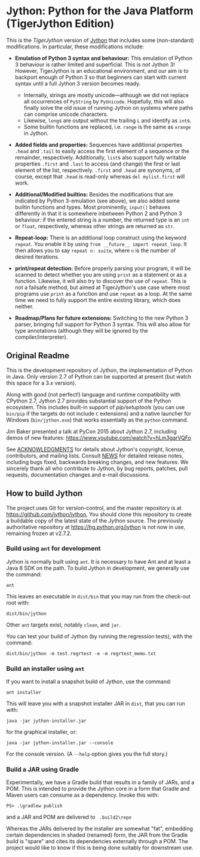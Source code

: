 # Jython: Python for the Java Platform (TigerJython Edition)

This is the _TigerJython_ version of [Jython](https://github.com/jython/jython)
that includes some (non-standard) modifications.  In particular, these modifications
include:

- **Emulation of Python 3 syntax and behaviour:**
  This emulation of Python 3 behaviour is rather limited and superficial.  This is
  _not_ Jython 3!  However, TigerJython is an educational environment, and our aim
  is to backport enough of Python 3 so that beginners can start with current syntax
  until a full Jython 3 version becomes ready.
  
  * Internally, strings are mostly unicode—although we did not replace all occurrences
    of `PyString` by `PyUnicode`.  Hopefully, this will also finally solve the old 
    issue of running Jython on systems where paths can comprise unicode characters.
  * Likewise, `long`s are output without the trailing `L` and identify as `int`s.
  * Some builtin functions are replaced, i.e. `range` is the same as `xrange` in
    Jython.
  
- **Added fields and properties:**
  Sequences have additional properties `.head` and `.tail` to easily access the first
  element of a sequence or the remainder, respectively.  Additionally, `list`s also
  support fully writable properties `.first` and `.last` to access (and change) the
  first or last element of the list, respectively.  `.first` and `.head` are synonyms,
  of course, except that `.head` is read-only whereas `del mylist.first` will work.
  
- **Additional/Modified builtins:**
  Besides the modifications that are indicated by Python 3-emulation (see above), we
  also added some builtin functions and types.  Most prominently, `input()` behaves
  differently in that it is somewhere inbetween Python 2 and Python 3 behaviour: if
  the entered string is a number, the returned type is an `int` or `float`, 
  respectively, whereas other strings are returned as `str`.
  
- **Repeat-loop:**
  There is an additional loop construct using the keyword `repeat`.  You enable it by
  using `from __future__ import repeat_loop`.  It then allows you to say
  `repeat n: suite`, where `n` is the number of desired iterations.
  
- **print/repeat detection:**
  Before properly parsing your program, it will be scanned to detect whether you are
  using `print` as a statement or as a function.  Likewise, it will also try to discover
  the use of `repeat`.  This is not a failsafe method, but aimed at TigerJython's use case
  where most programs use `print` as a function and use `repeat` as a loop.  At the same
  time we need to fully support the entire existing library, which does neither.
  
- **Roadmap/Plans for future extensions:**
  Switching to the new Python 3 parser, bringing full support for Python 3 syntax.
  This will also allow for type annotations (although they will be ignored by the
  compiler/interpreter).


## Original Readme

This is the development repository of Jython,
the implementation of Python in Java.
Only version 2.7 of Python can be supported at present
(but watch this space for a 3.x version).

Along with good (not perfect!) language
and runtime compatibility with CPython 2.7,
Jython 2.7 provides substantial support of the Python ecosystem.
This includes built-in support of *pip/setuptools*
(you can use `bin/pip` if the targets do not include `C` extensions)
and a native launcher for Windows (`bin/jython.exe`)
that works essentially as the `python` command.

Jim Baker presented a talk at PyCon 2015 about Jython 2.7,
including demos of new features: https://www.youtube.com/watch?v=hLm3garVQFo

See [ACKNOWLEDGMENTS](ACKNOWLEDGMENTS) for details about Jython's copyright,
license, contributors, and mailing lists.
Consult [NEWS](NEWS) for detailed release notes, including bugs fixed,
backwards breaking changes, and new features.
We sincerely thank all who contribute to Jython, by bug reports, patches,
pull requests, documentation changes and e-mail discussions.

## How to build Jython

The project uses Git for version-control,
and the master repository is at https://github.com/jython/jython,
You should clone this repository to create a buildable copy of the latest state
of the Jython source.
The previously authoritative repository at https://hg.python.org/jython is not now in use,
remaining frozen at v2.7.2.

### Build using `ant` for development

Jython is normally built using `ant`.
It is necessary to have Ant and at least a Java 8 SDK on the path.
To build Jython in development, we generally use the command:
```
ant
```
This leaves an executable in `dist/bin`
that you may run from the check-out root with:
```
dist/bin/jython
```
Other `ant` targets exist, notably `clean`, and `jar`.

You can test your build of Jython (by running the regression tests),
with the command:
```
dist/bin/jython -m test.regrtest -e -m regrtest_memo.txt
```

### Build an installer using `ant`

If you want to install a snapshot build of Jython, use the command:
```
ant installer
```
This will leave you with a snapshot installer JAR in `dist`,
that you can run with:
```
java -jar jython-installer.jar
```
for the graphical installer, or:
```
java -jar jython-installer.jar --console
```
For the console version. (A `--help` option gives you the full story.)

### Build a JAR using Gradle

Experimentally, we have a Gradle build that results in a family of JARs,
and a POM.
This is intended to provide the Jython core in a form that Gradle and Maven
users can consume as a dependency.
Invoke this with:
```
PS> .\gradlew publish
```
and a JAR and POM are delivered to ` .build2\repo` 

Whereas the JARs delivered by the installer are somewhat "fat",
embedding certain dependencies in shaded (renamed) form,
the JAR from the Gradle build is "spare"
and cites its dependencies externally through a POM.
The project would like to know if this is being done suitably
for downstream use.
